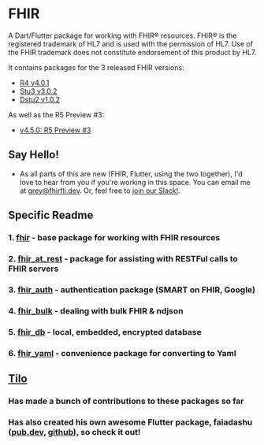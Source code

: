 # FHIR

A Dart/Flutter package for working with FHIR® resources. FHIR® is the registered trademark of HL7 and is used with the permission of HL7. Use of the FHIR trademark does not constitute endorsement of this product by HL7. 

It contains packages for the 3 released FHIR versions:

- [R4 v4.0.1](https://hl7.org/fhir/R4/)
- [Stu3 v3.0.2](https://www.hl7.org/fhir/stu3/)
- [Dstu2 v1.0.2](https://www.hl7.org/fhir/DSTU2/)

As well as the R5 Preview #3:

- [v4.5.0: R5 Preview #3](https://hl7.org/fhir/2020Feb/)

## Say Hello!

- As all parts of this are new (FHIR, Flutter, using the two together), I'd love to hear from you if you're working in this space.
You can email me at <grey@fhirfli.dev>. Or, feel free to [join our Slack!](https://join.slack.com/t/fhir-fli/shared_invite/zt-ofv2cycm-9yjdMj8a~zXp7nDBeB_sNQ).

## Specific Readme

### 1. [fhir](fhir/README.md) - base package for working with FHIR resources
### 2. [fhir_at_rest](fhir_at_rest/README.md) - package for assisting with RESTFul calls to FHIR servers
### 3. [fhir_auth](fhir_auth/README.md) - authentication package (SMART on FHIR, Google)
### 4. [fhir_bulk](fhir_bulk/README.md) - dealing with bulk FHIR & ndjson
### 5. [fhir_db](fhir_db/README.md) - local, embedded, encrypted database
### 6. [fhir_yaml](fhir_yaml/README.md) - convenience package for converting to Yaml


## [Tilo](https://github.com/tiloc)

### Has made a bunch of contributions to these packages so far
### Has also created his own awesome Flutter package, faiadashu ([pub.dev](https://pub.dev/packages/faiadashu), [github](https://github.com/tiloc/faiadashu)), so check it out!